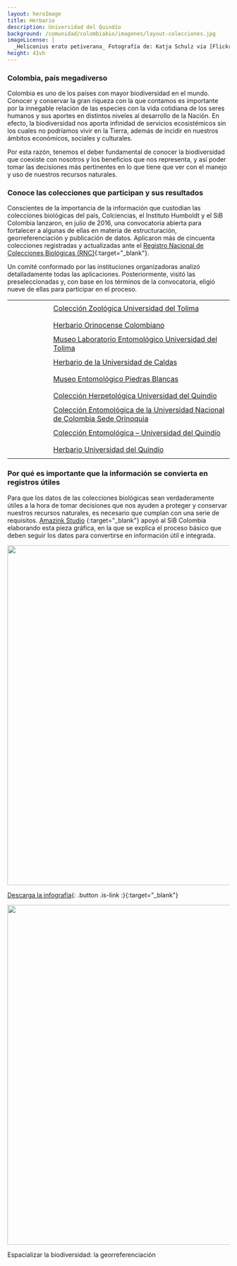 ```yaml
---
layout: heroImage
title: Herbario 
description: Universidad del Quindío
background: /comunidad/colombiabio/imagenes/layout-colecciones.jpg
imageLicense: |
  _Heliconius erato petiverana_ Fotografía de: Katja Schulz via [Flickr](https://flic.kr/p/bmS9bM)
height: 41vh
---
```


### Colombia, país megadiverso

Colombia es uno de los países con mayor biodiversidad en el mundo. Conocer y conservar la gran riqueza con la que contamos es importante por la innegable relación de las especies con la vida cotidiana de los seres humanos y sus aportes en distintos niveles al desarrollo de la Nación. En efecto, la biodiversidad nos aporta infinidad de servicios ecosistémicos sin los cuales no podríamos vivir en la Tierra, además de incidir en nuestros ámbitos económicos, sociales y culturales.

Por esta razón, tenemos el deber fundamental de conocer la biodiversidad que coexiste con nosotros y los beneficios que nos representa, y así poder tomar las decisiones más pertinentes en lo que tiene que ver con el manejo y uso de nuestros recursos naturales.

### Conoce las colecciones que participan y sus resultados

Conscientes de la importancia de la información que custodian las colecciones biológicas del país, Colciencias, el Instituto Humboldt y el SiB Colombia lanzaron, en julio de 2016, una convocatoria abierta para fortalecer a algunas de ellas en materia de estructuración, georreferenciación y publicación de datos. Aplicaron más de cincuenta colecciones registradas y actualizadas ante el [Registro Nacional de Colecciones Biológicas (RNC)](http://www.humboldt.org.co/es/servicios/registro-unico-nacional-de-colecciones-biologicas-rnc){:target="_blank"}.

Un comité conformado por las instituciones organizadoras analizó detalladamente todas las aplicaciones. Posteriormente, visitó las preseleccionadas y, con base en los términos de la convocatoria, eligió nueve de ellas para participar en el proceso.

|||
|---|---|
|<figure class="image is-64x64"><img src=""></figure>|[Colección Zoológica Universidad del Tolima]()|
|<figure class="image is-64x64"><img src=""></figure>|[Herbario Orinocense Colombiano]()|
|<figure class="image is-64x64"><img src=""></figure>|[Museo Laboratorio Entomológico Universidad del Tolima]()|
|<figure class="image is-64x64"><img src=""></figure>|[Herbario de la Universidad de Caldas]()|
|<figure class="image is-64x64"><img src=""></figure>|[Museo Entomológico Piedras Blancas]()|
|<figure class="image is-64x64"><img src=""></figure>|[Colección Herpetológica Universidad del Quindío]()|
|<figure class="image is-64x64"><img src=""></figure>|[Colección Entomológica de la Universidad Nacional de Colombia Sede Orinoquia](/comunidad/colombiabio/coleccion-entomologica-de-la-universidad-nacional-de-colombia-sede-orinoquia.md)|
|<figure class="image is-64x64"><img src=""></figure>|[Colección Entomológica – Universidad del Quindío](/comunidad/colombiabio/coleccion-entomologica-de-la-universidad-del-quindio)|
|<figure class="image is-64x64"><img src=""></figure>|[Herbario Universidad del Quindío]()|

### Por qué es importante que la información se convierta en registros útiles

Para que los datos de las colecciones biológicas sean verdaderamente útiles a la hora de tomar decisiones que nos ayuden a proteger y conservar nuestros recursos naturales, es necesario que cumplan con una serie de requisitos. [Amazink Studio](https://www.amazink.co/)
{:target="_blank"} apoyó al SiB Colombia elaborando esta pieza gráfica, en la que se explica el proceso básico que deben seguir los datos para convertirse en información útil e integrada.

<img src="https://statics.sibcolombia.net/sib-resources/images/portal-sib-colombia/imgs/g-p-d-amazinc-1.png" width=770>

[Descarga la infografía](https://statics.sibcolombia.net/sib-resources/images/portal-sib-colombia/imgs/g-p-d-amazinc-1.png){: .button .is-link :}{:target="_blank"}

<img src="" width=770>

Espacializar la biodiversidad: la georreferenciación
